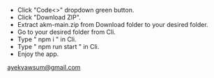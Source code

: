 - Click "Code<>" dropdown green button.
- Click "Download ZIP".
- Extract akm-main.zip from Download folder to your desired folder.
- Go to your desired folder from Cli.
- Type " npm i " in Cli.
- Type " npm run start " in Cli. 
- Enjoy the app.

ayekyawsum@gmail.com
